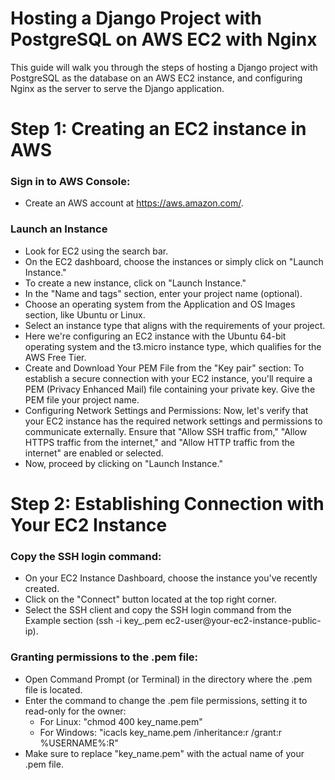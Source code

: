# Hosting a Django Project with PostgreSQL on AWS EC2 with Nginx

This guide will walk you through the steps of hosting a Django project with PostgreSQL as the database on an AWS EC2 instance, and configuring Nginx as the server to serve the Django application.

# Step 1: Creating an EC2 instance in AWS
### Sign in to AWS Console:
- Create an  AWS account at https://aws.amazon.com/.
### Launch an Instance
- Look for EC2 using the search bar.
- On the EC2 dashboard, choose the instances or simply click on "Launch Instance."
- To create a new instance, click on "Launch Instance."
- In the "Name and tags" section, enter your project name (optional).
- Choose an operating system from the Application and OS Images section, like Ubuntu or Linux.
- Select an instance type that aligns with the requirements of your project.
- Here we're configuring an EC2 instance with the Ubuntu 64-bit operating system and the t3.micro instance type, which qualifies for the AWS Free Tier.
- Create and Download Your PEM File from the "Key pair" section: To establish a secure connection with your EC2 instance, you'll require a PEM (Privacy Enhanced Mail) file containing your private key. Give the PEM file your project name.
- Configuring Network Settings and Permissions: Now, let's verify that your EC2 instance has the required network settings and permissions to communicate externally. Ensure that "Allow SSH traffic from," "Allow HTTPS traffic from the internet," and "Allow HTTP traffic from the internet" are enabled or selected.
-  Now, proceed by clicking on "Launch Instance."

# Step 2: Establishing Connection with Your EC2 Instance
### Copy the SSH login command:
- On your EC2 Instance Dashboard, choose the instance you've recently created.
- Click on the "Connect" button located at the top right corner.
- Select the SSH client and copy the SSH login command from the Example section (ssh -i key_.pem ec2-user@your-ec2-instance-public-ip).

### Granting permissions to the .pem file:
- Open Command Prompt (or Terminal) in the directory where the .pem file is located.
- Enter the command to change the .pem file permissions, setting it to read-only for the owner:
  - For Linux: "chmod 400 key_name.pem"
  - For Windows: "icacls key_name.pem /inheritance:r /grant:r %USERNAME%:R"
- Make sure to replace "key_name.pem" with the actual name of your .pem file.

